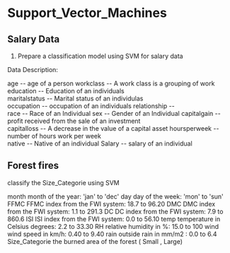 # Support_Vector_Machines

## Salary Data
1) Prepare a classification model using SVM for salary data 

Data Description:

age -- age of a person
workclass	-- A work class is a grouping of work 
education	-- Education of an individuals	
maritalstatus -- Marital status of an individulas	
occupation	 -- occupation of an individuals
relationship -- 	
race --  Race of an Individual
sex --  Gender of an Individual
capitalgain --  profit received from the sale of an investment	
capitalloss	-- A decrease in the value of a capital asset
hoursperweek -- number of hours work per week	
native -- Native of an individual
Salary -- salary of an individual

## Forest fires
classify the Size_Categorie using SVM

month	month of the year: 'jan' to 'dec'
day	day of the week: 'mon' to 'sun'
FFMC	FFMC index from the FWI system: 18.7 to 96.20
DMC	DMC index from the FWI system: 1.1 to 291.3
DC	DC index from the FWI system: 7.9 to 860.6
ISI	ISI index from the FWI system: 0.0 to 56.10
temp	temperature in Celsius degrees: 2.2 to 33.30
RH	relative humidity in %: 15.0 to 100
wind	wind speed in km/h: 0.40 to 9.40
rain	outside rain in mm/m2 : 0.0 to 6.4
Size_Categorie 	the burned area of the forest ( Small , Large)
